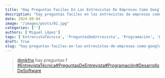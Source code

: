 ```yaml
---
title: "Hay Preguntas Faciles En Las Entrevistas De Empresas Como Google"
description: "hay preguntas faciles en las entrevistas de empresas como google"
date: 2024-08-04
image: "/images/posts/02.jpg"
categories: ['']
authors: ['Miguel López']
tags: ['EntrevistaTécnica', 'PreguntasDeEntrevista', 'Programación', 'DesarrolloDeSoftware']
draft: True
slug: "hay-preguntas-faciles-en-las-entrevistas-de-empresas-como-google"
---
```


<blockquote class="tiktok-embed" cite="{https://www.tiktok.com/@mkfnx/video/7270613007254703365}" data-video-id="7270613007254703365" style="max-width: 605px;min-width: 325px;" > <section> <a target="_blank" title="@mkfnx" href="https://www.tiktok.com/@mkfnx?refer=embed">@mkfnx</a> hay preguntas f </section> <a title="EntrevistaTécnica" target="_blank" href="https://www.tiktok.com/tag/EntrevistaTécnica?refer=embed">#EntrevistaTécnica</a><a title="PreguntasDeEntrevista" target="_blank" href="https://www.tiktok.com/tag/PreguntasDeEntrevista?refer=embed">#PreguntasDeEntrevista</a><a title="Programación" target="_blank" href="https://www.tiktok.com/tag/Programación?refer=embed">#Programación</a><a title="DesarrolloDeSoftware" target="_blank" href="https://www.tiktok.com/tag/DesarrolloDeSoftware?refer=embed">#DesarrolloDeSoftware</a> </blockquote> <script async src="https://www.tiktok.com/embed.js"></script>

<ERROR PARSING>